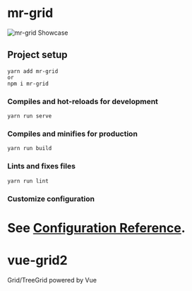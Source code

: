 # mr-grid

![mr-grid Showcase](https://i.imgur.com/5xPdLED.gif)

## Project setup
```
yarn add mr-grid 
or
npm i mr-grid
```

### Compiles and hot-reloads for development
```
yarn run serve
```

### Compiles and minifies for production
```
yarn run build
```

### Lints and fixes files
```
yarn run lint
```

### Customize configuration
See [Configuration Reference](https://cli.vuejs.org/config/).
=======
# vue-grid2
Grid/TreeGrid powered by Vue
